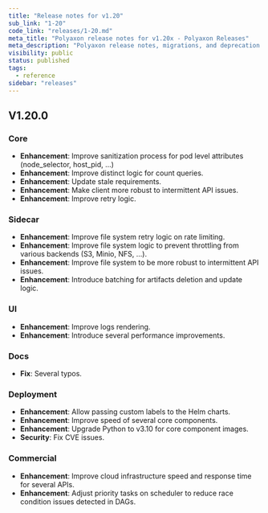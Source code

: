 ```yaml
---
title: "Release notes for v1.20"
sub_link: "1-20"
code_link: "releases/1-20.md"
meta_title: "Polyaxon release notes for v1.20x - Polyaxon Releases"
meta_description: "Polyaxon release notes, migrations, and deprecation notes for v1.20.x."
visibility: public
status: published
tags:
  - reference
sidebar: "releases"
---
```


## V1.20.0

### Core

 * **Enhancement**: Improve sanitization process for pod level attributes (node_selector, host_pid, ...) 
 * **Enhancement**: Improve distinct logic for count queries.
 * **Enhancement**: Update stale requirements.
 * **Enhancement**: Make client more robust to intermittent API issues.
 * **Enhancement**: Improve retry logic.

### Sidecar

 * **Enhancement**: Improve file system retry logic on rate limiting.
 * **Enhancement**: Improve file system logic to prevent throttling from various backends (S3, Minio, NFS, ...).
 * **Enhancement**: Improve file system to be more robust to intermittent API issues.
 * **Enhancement**: Introduce batching for artifacts deletion and update logic. 

### UI

 * **Enhancement**: Improve logs rendering.
 * **Enhancement**: Introduce several performance improvements. 

### Docs

 * **Fix**: Several typos.

### Deployment

 * **Enhancement**: Allow passing custom labels to the Helm charts.
 * **Enhancement**: Improve speed of several core components.
 * **Enhancement**: Upgrade Python to v3.10 for core component images. 
 * **Security**: Fix CVE issues.

### Commercial

 * **Enhancement**: Improve cloud infrastructure speed and response time for several APIs.
 * **Enhancement**: Adjust priority tasks on scheduler to reduce race condition issues detected in DAGs.  
